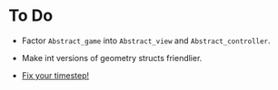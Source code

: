 # To Do

 - Factor `Abstract_game` into `Abstract_view` and `Abstract_controller`.

 - Make int versions of geometry structs friendlier.

 - [Fix your timestep!](https://gafferongames.com/post/fix_your_timestep/)

